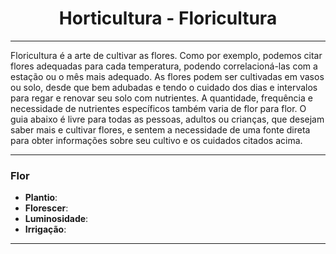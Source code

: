 <h1 align="center">Horticultura - Floricultura</h1>

---

Floricultura é a arte de cultivar as flores. Como por exemplo, podemos citar flores adequadas para cada temperatura, podendo correlacioná-las com a estação ou o mês mais adequado. As flores podem ser cultivadas em vasos ou solo, desde que bem adubadas e tendo o cuidado dos dias e intervalos para regar e renovar seu solo com nutrientes. A quantidade, frequência e necessidade de nutrientes específicos também varia de flor para flor. O guia abaixo é livre para todas as pessoas, adultos ou crianças, que desejam saber mais e cultivar flores, e sentem a necessidade de uma fonte direta para obter informações sobre seu cultivo e os cuidados citados acima.

---

### Flor

- **Plantio**:
- **Florescer**:
- **Luminosidade**:
- **Irrigação**:

---
